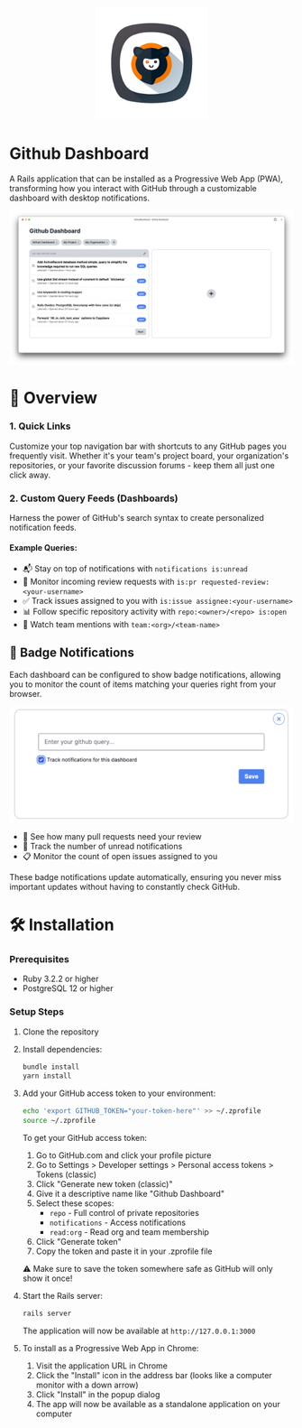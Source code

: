 <div align="center">
  <img src="app/assets/images/ios/1024.png" alt="Github Dashboard" width="200">
</div>

# Github Dashboard
A Rails application that can be installed as a Progressive Web App (PWA), transforming how you interact with GitHub through a customizable dashboard with desktop notifications.

<div align="center">
  <img src="app/assets/images/github_dashboard.png" alt="Github Dashboard Screenshot">
</div>

# 🚀 Overview

### 1. Quick Links
Customize your top navigation bar with shortcuts to any GitHub pages you frequently visit. Whether it's your team's project board, your organization's repositories, or your favorite discussion forums - keep them all just one click away.

### 2. Custom Query Feeds (Dashboards)
Harness the power of GitHub's search syntax to create personalized notification feeds.

#### Example Queries:
- 📬 Stay on top of notifications with `notifications is:unread`
- 👀 Monitor incoming review requests with `is:pr requested-review:<your-username>`
- ✅ Track issues assigned to you with `is:issue assignee:<your-username>`
- 📊 Follow specific repository activity with `repo:<owner>/<repo> is:open`
- 👥 Watch team mentions with `team:<org>/<team-name>`

## 🔔 Badge Notifications

Each dashboard can be configured to show badge notifications, allowing you to monitor the count of items matching your queries right from your browser.

<div align="center">
  <img src="app/assets/images/notifications.png" alt="Add notifications" width="600">
</div>

- 🔄 See how many pull requests need your review
- 📱 Track the number of unread notifications  
- 📋 Monitor the count of open issues assigned to you

These badge notifications update automatically, ensuring you never miss important updates without having to constantly check GitHub.

# 🛠️ Installation

### Prerequisites
- Ruby 3.2.2 or higher
- PostgreSQL 12 or higher

### Setup Steps

1. Clone the repository
2. Install dependencies:
   ```bash
   bundle install
   yarn install
   ```
3. Add your GitHub access token to your environment:
   ```bash
   echo 'export GITHUB_TOKEN="your-token-here"' >> ~/.zprofile
   source ~/.zprofile
   ```

   To get your GitHub access token:
   1. Go to GitHub.com and click your profile picture
   2. Go to Settings > Developer settings > Personal access tokens > Tokens (classic)
   3. Click "Generate new token (classic)"
   4. Give it a descriptive name like "Github Dashboard"
   5. Select these scopes:
      - `repo` - Full control of private repositories
      - `notifications` - Access notifications
      - `read:org` - Read org and team membership
   6. Click "Generate token"
   7. Copy the token and paste it in your .zprofile file
   
   ⚠️ Make sure to save the token somewhere safe as GitHub will only show it once!
4. Start the Rails server:
   ```bash
   rails server
   ```
   
   The application will now be available at `http://127.0.0.1:3000`
   
5. To install as a Progressive Web App in Chrome:
   1. Visit the application URL in Chrome
   2. Click the "Install" icon in the address bar (looks like a computer monitor with a down arrow)
   3. Click "Install" in the popup dialog
   4. The app will now be available as a standalone application on your computer


